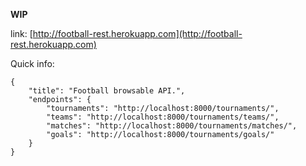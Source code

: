 **WIP**

link: [http://football-rest.herokuapp.com](http://football-rest.herokuapp.com)

Quick info:
```
{
    "title": "Football browsable API.",
    "endpoints": {
        "tournaments": "http://localhost:8000/tournaments/",
        "teams": "http://localhost:8000/tournaments/teams/",
        "matches": "http://localhost:8000/tournaments/matches/",
        "goals": "http://localhost:8000/tournaments/goals/"
    }
}
```
